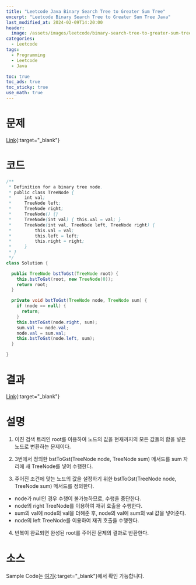 ```yaml
---
title: "Leetcode Java Binary Search Tree to Greater Sum Tree"
excerpt: "Leetcode Binary Search Tree to Greater Sum Tree Java"
last_modified_at: 2024-02-09T14:20:00
header:
  image: /assets/images/leetcode/binary-search-tree-to-greater-sum-tree.png
categories:
  - Leetcode
tags:
  - Programming
  - Leetcode
  - Java

toc: true
toc_ads: true
toc_sticky: true
use_math: true
---
```

# 문제
[Link](https://leetcode.com/problems/binary-search-tree-to-greater-sum-tree){:target="_blank"}

# 코드
```java
/**
 * Definition for a binary tree node.
 * public class TreeNode {
 *     int val;
 *     TreeNode left;
 *     TreeNode right;
 *     TreeNode() {}
 *     TreeNode(int val) { this.val = val; }
 *     TreeNode(int val, TreeNode left, TreeNode right) {
 *         this.val = val;
 *         this.left = left;
 *         this.right = right;
 *     }
 * }
 */
class Solution {

  public TreeNode bstToGst(TreeNode root) {
    this.bstToGst(root, new TreeNode(0));
    return root;
  }

  private void bstToGst(TreeNode node, TreeNode sum) {
    if (node == null) {
      return;
    }
    this.bstToGst(node.right, sum);
    sum.val += node.val;
    node.val = sum.val;
    this.bstToGst(node.left, sum);
  }

}
```

# 결과
[Link](https://leetcode.com/problems/binary-search-tree-to-greater-sum-tree/submissions/1170292312/){:target="_blank"}

# 설명
1. 이진 검색 트리인 root를 이용하여 노드의 값을 현재까지의 모든 값들의 합을 넣은 노드로 변환하는 문제이다.

2. 3번에서 정의한 bstToGst(TreeNode node, TreeNode sum) 메서드를 sum 자리에 새 TreeNode를 넣어 수행한다.

3. 주어진 조건에 맞는 노드의 값을 설정하기 위한 bstToGst(TreeNode node, TreeNode sum) 메서드를 정의한다.
- node가 null인 경우 수행이 불가능하므로, 수행을 중단한다.
- node의 right TreeNode를 이용하여 재귀 호출을 수행한다.
- sum의 val에 node의 val을 더해준 후, node의 val에 sum의 val 값을 넣어준다.
- node의 left TreeNode를 이용하여 재귀 호출을 수행한다.

4. 반복이 완료되면 완성된 root를 주어진 문제의 결과로 반환한다.

# 소스
Sample Code는 [여기](https://github.com/GracefulSoul/leetcode/blob/master/src/main/java/gracefulsoul/problems/BinarySearchTreeToGreaterSumTree.java){:target="_blank"}에서 확인 가능합니다.